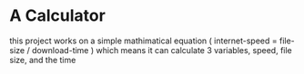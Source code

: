 # A Calculator

this project works on a simple mathimatical equation ( internet-speed = file-size / download-time )
which means it can calculate 3 variables, speed, file size, and the time
